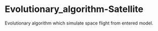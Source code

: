 # Evolutionary_algorithm-Satellite
Evolutionary algorithm which simulate space flight from entered model. 
